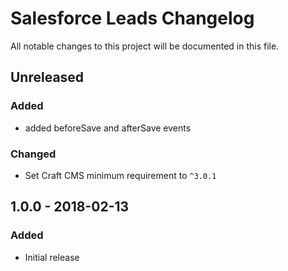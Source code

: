 # Salesforce Leads Changelog

All notable changes to this project will be documented in this file.

## Unreleased

### Added
- added beforeSave and afterSave events

### Changed
- Set Craft CMS minimum requirement to `^3.0.1`

## 1.0.0 - 2018-02-13

### Added
- Initial release
